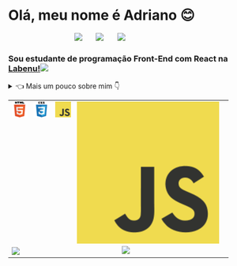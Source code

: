 # Olá, meu nome é Adriano :blush:

 &nbsp; &nbsp; &nbsp; &nbsp; &nbsp; &nbsp; &nbsp; &nbsp; &nbsp; &nbsp; &nbsp; &nbsp; &nbsp; &nbsp; &nbsp;&nbsp; &nbsp;&nbsp;
<a href="https://www.linkedin.com/in/adriano-p-de-araujo-0776ab19b/"><img src="https://64.media.tumblr.com/482803d41ac72337df99a6292b297f80/a4155e539c03dfb6-8b/s75x75_c1/1919ccf70f6db5955fc0d14f121b0a31be32753f.png" width="30"></a>
 &nbsp; &nbsp; &nbsp;
<a href="https://codepen.io/araujo6_6"><img src="https://www.flaticon.com/svg/static/icons/svg/2111/2111351.svg" width="30"></a> &nbsp; &nbsp; &nbsp;
<a href="https://repl.it/@Araujocoding"><img src="https://upload.wikimedia.org/wikipedia/commons/thumb/b/b2/Repl.it_logo.svg/1200px-Repl.it_logo.svg.png" width="40"></a>

### Sou estudante de programação Front-End com React na [Labenu!](https://www.labenu.com.br/)<img src="https://uploads-ssl.webflow.com/5e790d30d198385b09366d8f/5efbb5055f2478ba2bc322d0_icone_gif.gif" width="28"> 

<details>

<summary>👈 Mais um pouco sobre mim 👇</summary>

<div align="left">
<ul>
 <li>Atualmente, além de estudar programação 💻<b>Front-End</b> estou terminando minha graduação em 👨‍🎓<b>RI(Relações Internacionais)</b>.</li>
 <li>Esse perfil foi criado para que eu possa treinar algumas coisas que venho aprendendo</li>
 <li>Se quiser bater um papo,deixar um feedback ou talvez pedir alguma ajuda (<i>embora saiba pouco seria uma honra tentar ajudar!</i>) sobre programação, literatura, RI ou algo mais, estamos aí.</li>
</ul>
</div>
</details>
<table>
<tr>
  <td colspan="2">
      <img align="left" style="padding-right: 12px" alt="HTML" width="32px" src="https://github.com/github/explore/blob/master/topics/html/html.png" />
      <img align="left" style="padding-right: 12px" alt="CSS" width="32px" src="https://github.com/github/explore/blob/master/topics/css/css.png" />
      <img align="left" style="padding-right: 12px" alt="JavaScript" width="32px" src="https://github.com/github/explore/raw/master/topics/javascript/javascript.png" />
       <img align="left" style="padding-right: 12px" alt="barwidth="32px" src="https://github.com/github/explore/raw/master/topics/javascript/javascript.png" />


  </td>
</tr>
  <tr>
    <td>
      <a href="https://github-readme-stats.vercel.app/api?username=Pereira-Araujo&show_icons=true&theme=tokyonight">
        <img align="left" src="https://github-readme-stats.vercel.app/api?username=Pereira-Araujo&show_icons=true&theme=tokyonight" />
      </a>
    </td>
    <td>
           <a href="https://github.com/Pereira-Araujo/github-readme-stats"><a href="https://github.com/Pereira-Araujo/github-readme-stats"><img src="https://github-readme-stats.vercel.app/api/top-langs/?username=Pereira-Araujo&theme=tokyonight">
      </a>
    </td>
  </tr>
</table>







